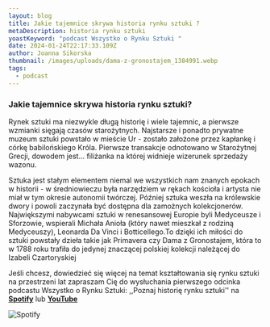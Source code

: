 ```yaml
---
layout: blog
title: Jakie tajemnice skrywa historia rynku sztuki ?
metaDescription: historia rynku sztuki
yoastKeyword: "podcast Wszystko o Rynku Sztuki "
date: 2024-01-24T22:17:33.109Z
author: Joanna Sikorska
thumbnail: /images/uploads/dama-z-gronostajem_1384991.webp
tags:
  - podcast
---
```

### Jakie tajemnice skrywa historia rynku sztuki?

Rynek sztuki ma niezwykle długą historię i wiele tajemnic, a pierwsze wzmianki sięgają czasów starożytnych. Najstarsze i ponadto prywatne muzeum sztuki powstało w mieście Ur - zostało założone przez kapłankę i córkę babilońskiego Króla. Pierwsze transakcje odnotowano w Starożytnej Grecji, dowodem jest... filiżanka na której widnieje wizerunek sprzedaży wazonu. 

Sztuka jest stałym elementem niemal we wszystkich nam znanych epokach w historii - w średniowieczu była narzędziem w rękach kościoła i artysta nie miał w tym okresie autonomii twórczej. Później sztuka weszła na królewskie dwory i powoli zaczynała być dostępna dla zamożnych kolekcjonerów. Największymi nabywcami sztuki w renesansowej Europie byli Medyceusze i Sforzowie, wspierali Michała Anioła (który nawet mieszkał z rodziną Medyceuszy), Leonarda Da Vinci i Botticellego.To dzięki ich miłości do sztuki powstały dzieła takie jak Primavera czy Dama z Gronostajem, która to w 1788 roku trafiła do jedynej znaczącej polskiej kolekcji należącej do Izabeli Czartoryskiej

Jeśli chcesz, dowiedzieć się więcej na temat kształtowania się rynku sztuki na przestrzeni lat zapraszam Cię do wysłuchania pierwszego odcinka podcastu Wszystko o Rynku Sztuki: ,,Poznaj historię rynku sztuki'' na **[Spotify](https://open.spotify.com/episode/0PzmBtd8fRIcH3XnR4TA9s?si=rRkIJEiQSRWUbi36QAvm6Q&fbclid=IwAR3up6yoS5Ugors868oFrmNXtUczbheZzBOfVEO2nEx7xsgAfRBCwoBQsBk&nd=1&dlsi=3d10d4f95f4a4fa0)** lub **[YouTube](https://www.youtube.com/watch?v=cf3h1DqMFR0)**

![Spotify ](/images/uploads/black-and-white-man-portraits-arts-culture-podcast-cover.jpg "ArtDivision/ Podcast ")